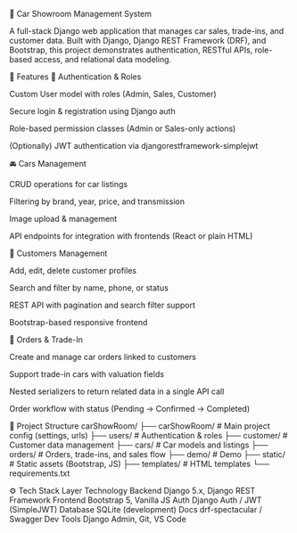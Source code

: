 🚗 Car Showroom Management System

A full-stack Django web application that manages car sales, trade-ins, and customer data.
Built with Django, Django REST Framework (DRF), and Bootstrap, this project demonstrates authentication, RESTful APIs, role-based access, and relational data modeling.

🌟 Features
🔐 Authentication & Roles

Custom User model with roles (Admin, Sales, Customer)

Secure login & registration using Django auth

Role-based permission classes (Admin or Sales-only actions)

(Optionally) JWT authentication via djangorestframework-simplejwt

🚘 Cars Management

CRUD operations for car listings

Filtering by brand, year, price, and transmission

Image upload & management

API endpoints for integration with frontends (React or plain HTML)

👥 Customers Management

Add, edit, delete customer profiles

Search and filter by name, phone, or status

REST API with pagination and search filter support

Bootstrap-based responsive frontend

🛒 Orders & Trade-In

Create and manage car orders linked to customers

Support trade-in cars with valuation fields

Nested serializers to return related data in a single API call

Order workflow with status (Pending → Confirmed → Completed)



🧱 Project Structure
carShowRoom/
├── carShowRoom/           # Main project config (settings, urls)
├── users/                 # Authentication & roles
├── customer/              # Customer data management
├── cars/                  # Car models and listings
├── orders/                # Orders, trade-ins, and sales flow
├── demo/                  # Demo
├── static/                # Static assets (Bootstrap, JS)
├── templates/             # HTML templates
└── requirements.txt

⚙️ Tech Stack
Layer	Technology
Backend	    Django 5.x, Django REST Framework
Frontend	Bootstrap 5, Vanilla JS
Auth	    Django Auth / JWT (SimpleJWT)
Database	SQLite (development)
Docs	    drf-spectacular / Swagger
Dev Tools	Django Admin, Git, VS Code